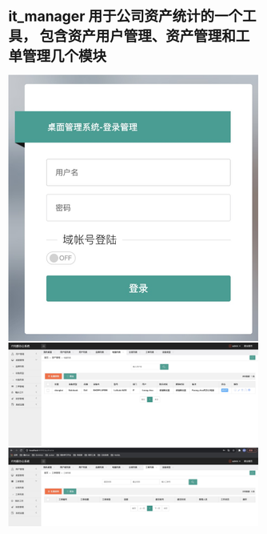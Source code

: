 # it_manager 用于公司资产统计的一个工具， 包含资产用户管理、资产管理和工单管理几个模块

<img src="https://github.com/lvs071103/it_manager/blob/master/images/1616566391155.jpg" width="500">
<img src="https://github.com/lvs071103/it_manager/blob/master/images/1616566538398.jpg" width="500">
<img src="https://github.com/lvs071103/it_manager/blob/master/images/1616566572284.jpg" width="500">
